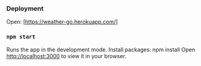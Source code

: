 
### Deployment

Open: [https://weather-go.herokuapp.com/]

### `npm start`

Runs the app in the development mode.
Install packages: npm install
Open [http://localhost:3000](http://localhost:3000) to view it in your browser.

